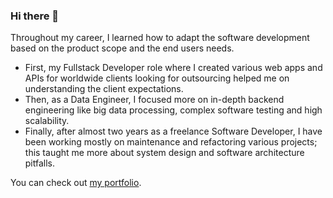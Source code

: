 ### Hi there 👋

Throughout my career, I learned how to adapt the software development based on the product scope and the end users needs.

- First, my Fullstack Developer role where I created various web apps and APIs for worldwide clients looking for outsourcing helped me on understanding the client expectations.
- Then, as a Data Engineer, I focused more on in-depth backend engineering like big data processing, complex software testing and high scalability.
- Finally, after almost two years as a freelance Software Developer, I have been working mostly on maintenance and refactoring various projects; this taught me more about system design and software architecture pitfalls.

You can check out [my portfolio](https://harena.surge.sh/en?ref=github-readme).
